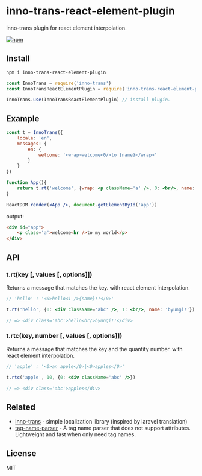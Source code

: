 # inno-trans-react-element-plugin
inno-trans plugin for react element interpolation.

[![npm](https://flat.badgen.net/npm/v/inno-trans-react-element-plugin)](https://www.npmjs.com/package/inno-trans-react-element-plugin)

## Install
```sh
npm i inno-trans-react-element-plugin
```
```js
const InnoTrans = require('inno-trans')
const InnoTransReactElementPlugin = require('inno-trans-react-element-plugin')

InnoTrans.use(InnoTransReactElementPlugin) // install plugin.
```

## Example
```jsx
const t = InnoTrans({
    locale: 'en',
    messages: {
        en: {
            welcome: '<wrap>welcome<0/>to {name}</wrap>'
        }
    }
})

function App(){
    return t.rt('welcome', {wrap: <p className='a' />, 0: <br/>, name: 'my world'})
}

ReactDOM.render(<App />, document.getElementById('app'))
```
output:
```html
<div id="app">
    <p class='a'>welcome<br />to my world</p>
</div>
```

## API
### t.rt(key [, values [, options]])
Returns a message that matches the key. with react element interpolation.
```jsx
// 'hello' : '<0>hello<1 />{name}!!</0>'

t.rt('hello', {0: <div className='abc' />, 1: <br/>, name: 'byungi!'})

// => <div class='abc'>hello<br/>byungi!!</div>
```

### t.rtc(key, number [, values [, options]])
Returns a message that matches the key and the quantity number. with react element interpolation.

```jsx
// 'apple' : '<0>an apple</0>|<0>apples</0>'

t.rtc('apple', 10, {0: <div className='abc' />})

// => <div class='abc'>apples</div>
```

## Related
- [inno-trans](https://github.com/skt-t1-byungi/inno-trans) - simple localization library (inspired by laravel translation)
- [tag-name-parser](https://github.com/skt-t1-byungi/tag-name-parser) - A tag name parser that does not support attributes. Lightweight and fast when only need tag names.

## License
MIT

